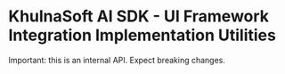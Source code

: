 # KhulnaSoft AI SDK - UI Framework Integration Implementation Utilities

Important: this is an internal API. Expect breaking changes.
